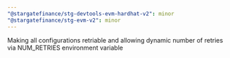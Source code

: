 ```yaml
---
"@stargatefinance/stg-devtools-evm-hardhat-v2": minor
"@stargatefinance/stg-evm-v2": minor
---
```


Making all configurations retriable and allowing dynamic number of retries via NUM_RETRIES environment variable

